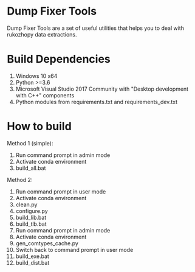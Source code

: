 Dump Fixer Tools
================

Dump Fixer Tools are a set of useful utilities that helps you to deal with rukozhopy data extractions.

Build Dependencies
==================
1. Windows 10 x64
1. Python >=3.6
1. Microsoft Visual Studio 2017 Community with "Desktop development with C++" components
1. Python modules from requirements.txt and requirements_dev.txt

How to build
============

Method 1 (simple):
1. Run command prompt in admin mode
1. Activate conda environment
1. build_all.bat

Method 2:
1. Run command prompt in user mode
1. Activate conda environment
1. clean.py
1. configure.py
1. build_lib.bat
1. build_tlb.bat
1. Run command prompt in admin mode
1. Activate conda environment
1. gen_comtypes_cache.py
1. Switch back to command prompt in user mode
1. build_exe.bat
1. build_dist.bat
